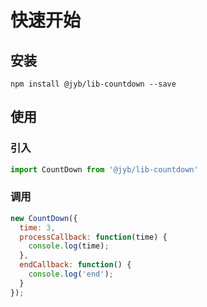 # 快速开始

## 安装

```shell
npm install @jyb/lib-countdown --save
```

## 使用

### 引入

```javascript
import CountDown from '@jyb/lib-countdown'
```

### 调用

```javascript
new CountDown({
  time: 3,
  processCallback: function(time) {
    console.log(time);
  },
  endCallback: function() {
    console.log('end');
  }
});
```



